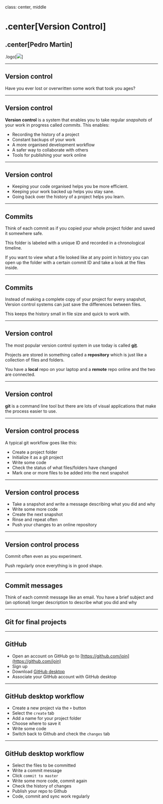 class: center, middle

# .center[Version Control]

## .center[Pedro Martin]

.logo[![](https://pataruco.s3.amazonaws.com/ga/assets/ga.svg)]

---

## Version control

Have you ever lost or overwritten some work that took you ages?

---

## Version control

**Version control** is a system that enables you to take regular _snapshots_ of your work in progress called _commits_. This enables:

- Recording the history of a project
- Constant backups of your work
- A more organised development workflow
- A safer way to collaborate with others
- Tools for publishing your work online

---

## Version control

- Keeping your code organised helps you be more efficient.
- Keeping your work backed up helps you stay sane.
- Going back over the history of a project helps you learn.

---

## Commits

Think of each commit as if you copied your whole project folder and saved it somewhere safe.

This folder is labeled with a unique ID and recorded in a chronological timeline.

If you want to view what a file looked like at any point in history you can open up the folder with a certain commit ID and take a look at the files inside.

---

## Commits

Instead of making a complete copy of your project for every snapshot, Version control systems can just save the differences between files.

This keeps the history small in file size and quick to work with.

---

## Version control

The most popular version control system in use today is called [**git**](https://git-scm.com/).

Projects are stored in something called a **repository** which is just like a collection of files and folders.

You have a **local** repo on your laptop and a **remote** repo online and the two are connected.

---

## Version control

**git** is a command line tool but there are lots of visual applications that make the process easier to use.

---

## Version control process

A typical git workflow goes like this:

- Create a project folder
- Initialize it as a git project
- Write some code
- Check the status of what files/folders have changed
- Mark one or more files to be added into the next snapshot

---

## Version control process

- Take a snapshot and write a message describing what you did and why
- Write some more code
- Create the next snapshot
- Rinse and repeat often
- Push your changes to an online repository

---

## Version control process

Commit often even as you experiment.

Push regularly once everything is in good shape.

---

## Commit messages

Think of each commit message like an email. You have a brief subject and (an optional) longer description to describe what you did and why

---

## Git for final projects

---

## GitHub

- Open an account on GitHub go to [https://github.com/join](https://github.com/join)
- Sign up
- Download [GitHub desktop](https://desktop.github.com/)
- Associate your GitHub account with GitHub desktop

---

## GitHub desktop workflow

- Create a new project via the `+` button
- Select the `create` tab
- Add a name for your project folder
- Choose where to save it
- Write some code
- Switch back to Github and check the `changes` tab

---

## GitHub desktop workflow

- Select the files to be committed
- Write a commit message
- Click `commit to master`
- Write some more code, commit again
- Check the history of changes
- Publish your repo to Github
- Code, commit and sync work regularly
